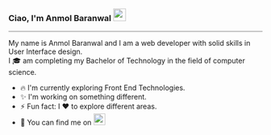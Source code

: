 ### Ciao, I'm Anmol Baranwal <img src="https://raw.githubusercontent.com/MartinHeinz/MartinHeinz/master/wave.gif" alt="waving gif" width="25" height="25" />
<hr style="height:1px;border-width:0;color:gray;background-color:gray">

 My name is Anmol Baranwal and I am a web developer with solid skills in User Interface design. <br>
 I 🎓 am completing my Bachelor of Technology in the field of computer science.

- 🔥 I'm currently exploring Front End Technologies.
- ✨ I'm working on something different.
- ⚡ Fun fact: I ❤️ to explore different areas.
- 💬 You can find me on <a href="https://www.linkedin.com/in/heyanmolbaranwal/" alt="link to my LinkedIn profile"><img src="https://uxwing.com/wp-content/themes/uxwing/download/10-brands-and-social-media/linkedin-square-color.svg" width="23">
</a> 


<!-- 👋
**Anmol-Baranwal/Anmol-Baranwal** is a ✨ _special_ ✨ repository because its `README.md` (this file) appears on your GitHub profile.
<img src="{https://tenor.com/view/hi-gif-23520343}" />
- 📫 Feel free to contact me on <em> anmolbaranwal119@gmail.com </em>
<hr noshade="noshade" align="center" style="border-color: #CFCFCF; border-style: dashed; color: #CFCFCF; height: 1px; margin-top: -5px; text-align: center;">
https://uxwing.com/wp-content/themes/uxwing/download/10-brands-and-social-media/linkedin-square-color.svg
![image of LinkedIn](https://raw.githubusercontent.com/MartinHeinz/MartinHeinz/master/linkedin-3-16.png)

Here are some ideas to get you started:

- 🔭 I’m currently working on ...
- 🌱 I’m currently learning ...
- 👯 I’m looking to collaborate on ...
- 🤔 I’m looking for help with ...
- 💬 Ask me about ...
- 📫 How to reach me: ...
- 😄 Pronouns: ...
- ⚡ Fun fact: ...
-->
